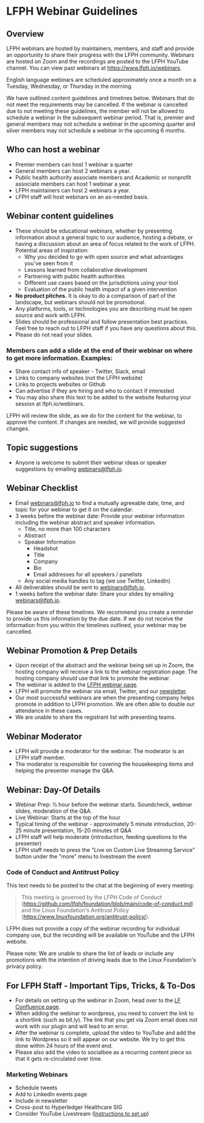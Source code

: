 # LFPH Webinar Guidelines

## Overview
LFPH webinars are hosted by maintainers, members, and staff and provide an opportunity to share their progress with the LFPH community. Webinars are hosted on Zoom and the recordings are posted to the LFPH YouTube channel. You can view past webinars at https://www.lfph.io/webinars. 

English language webinars are scheduled approximately once a month on a Tuesday, Wednesday, or Thursday in the morning. 
  
We have outlined content guidelines and timelines below. Webinars that do not meet the requirements may be cancelled. If the webinar is cancelled due to not meeting these guidelines, the member will not be allowed to schedule a webinar in the subsequent webinar period. That is, premier and general members may not schedule a webinar in the upcoming quarter and silver members may not schedule a webinar in the upcoming 6 months.

## Who can host a webinar
* Premier members can host 1 webinar a quarter
* General members can host 2 webinars a year.
* Public health authority associate members and Academic or nonprofit associate members can host 1 webinar a year.
* LFPH maintainers can host 2 webinars a year.
* LFPH staff will host webinars on an as-needed basis.
  
## Webinar content guidelines
* These should be educational webinars, whether by presenting information about a general topic to our audience, hosting a debate, or having a discussion about an area of focus related to the work of LFPH. Potential areas of inspiration:
  * Why you decided to go with open source and what advantages you've seen from it
  * Lessons learned from collaborative development
  * Partnering with public health authorities
  * Different use cases based on the jurisdictions using your tool
  * Evaluation of the public health impact of a given intervention
* **No product pitches.** It is okay to do a comparison of part of the landscape, but webinars should not be promotional.
* Any platforms, tools, or technologies you are describing must be open source and work with LFPH. 
* Slides should be professional and follow presentation best practices. Feel free to reach out to LFPH staff if you have any questions about this.
* Please do not read your slides.
  
### Members can add a slide at the end of their webinar on where to get more information. Examples:
* Share contact info of speaker - Twitter, Slack, email
* Links to company websites (not the LFPH website)
* Links to projects websites or Github
* Can advertise if they are hiring and who to contact if interested
* You may also share this text to be added to the website featuring your session at lfph.io/webinars.

LFPH will review the slide, as we do for the content for the webinar, to approve the content. If changes are needed, we will provide suggested changes.

## Topic suggestions
* Anyone is welcome to submit their webinar ideas or speaker suggestions by emailing webinars@lfph.io.

## Webinar Checklist
* Email webinars@lfph.io to find a mutually agreeable date, time, and topic for your webinar to get it on the calendar. 
* 3 weeks before the webinar date: Provide your webinar information including the webinar abstract and speaker information.
    * Title, no more than 100 characters
    * Abstract
    * Speaker Information
      * Headshot
      * Title
      * Company
      * Bio
      * Email addresses for all speakers / panelists
    * Any social media handles to tag (we use Twitter, LinkedIn)
* All deliverables should be sent to webinars@lfph.io.
* 1 weeks before the webinar date: Share your slides by emailing webinars@lfph.io.

Please be aware of these timelines. We recommend you create a reminder to provide us this information by the due date. If we do not receive the information from you within the timelines outlined, your webinar may be cancelled.
  
## Webinar Promotion & Prep Details
* Upon receipt of the abstract and the webinar being set up in Zoom, the hosting company will receive a link to the webinar registration page. The hosting company should use that link to promote the webinar.
* The webinar is added to the [LFPH webinar page](https://lfph.io/webinars).
* LFPH will promote the webinar via email, Twitter, and our [newsletter](https://lfph.io/#newsletter).
* Our most successful webinars are when the presenting company helps promote in addition to LFPH promotion. We are often able to double our attendance in these cases.
* We are unable to share the registrant list with presenting teams.
 
## Webinar Moderator
* LFPH will provide a moderator for the webinar. The moderator is an LFPH staff member.
* The moderator is responsible for covering the housekeeping items and helping the presenter manage the Q&A.
  
## Webinar: Day-Of Details
* Webinar Prep: ½ hour before the webinar starts. Soundcheck, webinar slides, moderation of the Q&A.
* Live Webinar: Starts at the top of the hour
* Typical timing of the webinar - approximately 5 minute introduction, 20-25 minute presentation, 15-20 minutes of Q&A
* LFPH staff will help moderate (introduction, feeding questions to the presenter)
* LFPH staff needs to press the "Live on Custom Live Streaming Service" button under the "more" menu to livestream the event

### Code of Conduct and Antitrust Policy

This text needs to be posted to the chat at the beginning of every meeting:

> This meeting is governed by the LFPH Code of Conduct (https://github.com/lfph/foundation/blob/main/code-of-conduct.md) and the Linux Foundation's Antitrust Policy (https://www.linuxfoundation.org/antitrust-policy/).
  
LFPH does not provide a copy of the webinar recording for individual company use, but the recording will be available on YouTube and the LFPH website. 
  
Please note: We are unable to share the list of leads or include any promotions with the intention of driving leads due to the Linux Foundation's privacy policy.

## For LFPH Staff - Important Tips, Tricks, & To-Dos

* For details on setting up the webinar in Zoom, head over to the [LF Confluence page](https://confluence.linuxfoundation.org/pages/viewpage.action?spaceKey=LIFP&title=The+Webinar+Playbook).
* When adding the webinar to wordpress, you need to convert the link to a shortlink (such as bit.ly). The link that you get via Zoom email does not work with our plugin and will lead to an error. 
* After the webinar is complete, upload the video to YouTube and add the link to Wordpress so it will appear on our website. We try to get this done within 24 hours of the event end. 
* Please also add the video to socialbee as a recurring content piece so that it gets re-circulated over time.

### Marketing Webinars

* Schedule tweets
* Add to LinkedIn events page
* Include in newsletter
* Cross-post to Hyperledger Healthcare SIG
* Consider YouTube Livestream ([Instructions to set up](https://support.zoom.us/hc/en-us/articles/360028478292-Live-streaming-meetings-webinars-on-YouTube))
